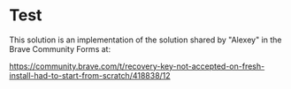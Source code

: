# Test


This solution is an implementation of the solution shared by "Alexey" in the Brave Community Forms at:

https://community.brave.com/t/recovery-key-not-accepted-on-fresh-install-had-to-start-from-scratch/418838/12